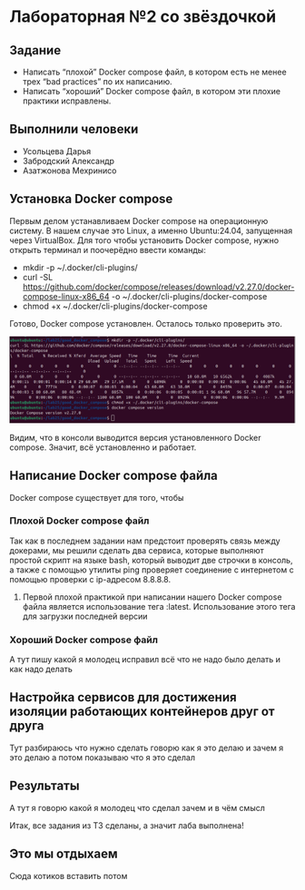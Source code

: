 # Лабораторная №2 со звёздочкой

## Задание
* Написать “плохой” Docker compose файл, в котором есть не менее трех “bad practices” по их написанию.
* Написать “хороший” Docker compose файл, в котором эти плохие практики исправлены.

## Выполнили человеки
* Усольцева Дарья
* Забродский Александр
* Азатжонова Мехринисо

## Установка Docker compose
Первым делом устанавливаем Docker compose на операционную систему. В нашем случае это Linux, а именно Ubuntu:24.04, запущенная через VirtualBox. Для того чтобы установить Docker compose, нужно открыть терминал и поочерёдно ввести команды:
* mkdir -p ~/.docker/cli-plugins/
* curl -SL https://github.com/docker/compose/releases/download/v2.27.0/docker-compose-linux-x86_64 -o ~/.docker/cli-plugins/docker-compose
* chmod +x ~/.docker/cli-plugins/docker-compose

Готово, Docker compose установлен. Осталось только проверить это. 

![net](https://github.com/Darrifus/itmo-cloud-labs/blob/main/DevOps%20%D0%9B%D0%B0%D0%B1%D0%B0%202%20%D1%81%D0%BE%20%D0%B7%D0%B2%D1%91%D0%B7%D0%B4%D0%BE%D1%87%D0%BA%D0%BE%D0%B9/Downloading-docker-cpmpose.png)

Видим, что в консоли выводится версия установленного Docker compose. Значит, всё установленно и работает.

## Написание Docker compose файла

Docker compose существует для того, чтобы 

### Плохой Docker compose файл

Так как в последнем задании нам предстоит проверять связь между докерами, мы решили сделать два сервиса, которые выполняют простой скрипт на языке bash, который выводит две строчки в консоль, а также с помощью утилиты ping проверяет соединение с интернетом с помощью проверки с ip-адресом 8.8.8.8. 

1. Первой плохой практикой при написании нашего Docker compose файла является использование тега :latest. Использование этого тега для загрузки последней версии

### Хороший Docker compose файл

А тут пишу какой я молодец исправил всё что не надо было делать и как надо делать

## Настройка сервисов для достижения изоляции работающих контейнеров друг от друга

Тут разбираюсь что нужно сделать говорю как я это делаю и зачем я это делаю а потом показываю что я это сделал

## Результаты

А тут я говорю какой я молодец что сделал зачем и в чём смысл

Итак, все задания из ТЗ сделаны, а значит лаба выполнена!

## Это мы отдыхаем

Сюда котиков вставить потом

